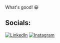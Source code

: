 What's good! 😀
## Socials:
[![LinkedIn](https://img.shields.io/badge/LinkedIn-%230077B5.svg?logo=linkedin&logoColor=white)](https://linkedin.com/in/varun-kanna) 
[![Instagram](https://img.shields.io/badge/Instagram-%23E4405F.svg?logo=Instagram&logoColor=white)](https://instagram.com/varunkann_a)


